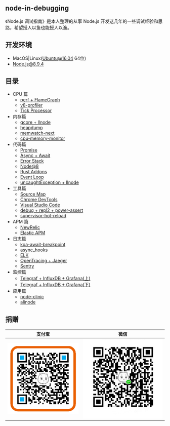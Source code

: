 ## node-in-debugging

《Node.js 调试指南》是本人整理的从事 Node.js 开发这几年的一些调试经验和思路，希望授人以鱼也能授人以渔。

## 开发环境

- MacOS|Linux(Ubuntu@16.04 64位)
- Node.js@8.9.4

## 目录

- CPU 篇
  - [perf + FlameGraph](https://github.com/nswbmw/node-in-debugging/blob/master/1.1%20perf%20%2B%20FlameGraph.md)
  - [v8-profiler](https://github.com/nswbmw/node-in-debugging/blob/master/1.2%20v8-profiler.md)
  - [Tick Processor](https://github.com/nswbmw/node-in-debugging/blob/master/1.3%20Tick%20Processor.md)
- 内存篇
  - [gcore + llnode](https://github.com/nswbmw/node-in-debugging/blob/master/2.1%20gcore%20%2B%20llnode.md)
  - [heapdump](https://github.com/nswbmw/node-in-debugging/blob/master/2.2%20heapdump.md)
  - [memwatch-next](https://github.com/nswbmw/node-in-debugging/blob/master/2.3%20memwatch-next.md)
  - [cpu-memory-monitor](https://github.com/nswbmw/node-in-debugging/blob/master/2.4%20cpu-memory-monitor.md)
- 代码篇
  - [Promise](https://github.com/nswbmw/node-in-debugging/blob/master/3.1%20Promise.md)
  - [Async + Await](https://github.com/nswbmw/node-in-debugging/blob/master/3.2%20Async%20%2B%20Await.md)
  - [Error Stack](https://github.com/nswbmw/node-in-debugging/blob/master/3.3%20Error%20Stack.md)
  - [Node@8](https://github.com/nswbmw/node-in-debugging/blob/master/3.4%20Node%408.md)
  - [Rust Addons](https://github.com/nswbmw/node-in-debugging/blob/master/3.5%20Rust%20Addons.md)
  - [Event Loop](https://github.com/nswbmw/node-in-debugging/blob/master/3.6%20Event%20Loop.md)
  - [uncaughtException + llnode](https://github.com/nswbmw/node-in-debugging/blob/master/3.7%20uncaughtException%20%2B%20llnode.md)
- 工具篇
  - [Source Map](https://github.com/nswbmw/node-in-debugging/blob/master/4.1%20Source%20Map.md)
  - [Chrome DevTools](https://github.com/nswbmw/node-in-debugging/blob/master/4.2%20Chrome%20DevTools.md)
  - [Visual Studio Code](https://github.com/nswbmw/node-in-debugging/blob/master/4.3%20Visual%20Studio%20Code.md)
  - [debug + repl2 + power-assert](https://github.com/nswbmw/node-in-debugging/blob/master/4.4%20debug%20%2B%20repl2%20%2B%20power-assert.md)
  - [supervisor-hot-reload](https://github.com/nswbmw/node-in-debugging/blob/master/4.5%20supervisor-hot-reload.md)
- APM 篇
  - [NewRelic](https://github.com/nswbmw/node-in-debugging/blob/master/5.1%20NewRelic.md)
  - [Elastic APM](https://github.com/nswbmw/node-in-debugging/blob/master/5.2%20Elastic%20APM.md)
- 日志篇
  - [koa-await-breakpoint](https://github.com/nswbmw/node-in-debugging/blob/master/6.1%20koa-await-breakpoint.md)
  - [async_hooks](https://github.com/nswbmw/node-in-debugging/blob/master/6.2%20async_hooks.md)
  - [ELK](https://github.com/nswbmw/node-in-debugging/blob/master/6.3%20ELK.md)
  - [OpenTracing + Jaeger](https://github.com/nswbmw/node-in-debugging/blob/master/6.4%20OpenTracing%20%2B%20Jaeger.md)
  - [Sentry](https://github.com/nswbmw/node-in-debugging/blob/master/6.5%20Sentry.md)
- 监控篇
  - [Telegraf + InfluxDB + Grafana(上)](https://github.com/nswbmw/node-in-debugging/blob/master/7.1%20Telegraf%20%2B%20InfluxDB%20%2B%20Grafana(%E4%B8%8A).md)
  - [Telegraf + InfluxDB + Grafana(下)](https://github.com/nswbmw/node-in-debugging/blob/master/7.2%20Telegraf%20%2B%20InfluxDB%20%2B%20Grafana(%E4%B8%8B).md)
- 应用篇
  - [node-clinic](https://github.com/nswbmw/node-in-debugging/blob/master/8.1%20node-clinic.md)
  - [alinode](https://github.com/nswbmw/node-in-debugging/blob/master/8.2%20alinode.md)

## 捐赠

支付宝 | 微信
------|------
![](./assets/alipay.png) | ![](./assets/wechat.jpeg)
